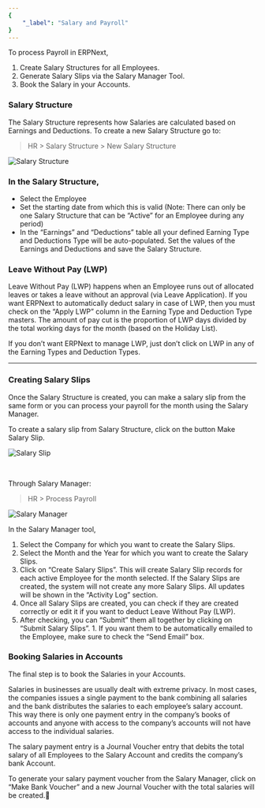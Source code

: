 ```yaml
---
{
	"_label": "Salary and Payroll"
}
---
```

To process Payroll in ERPNext,

1. Create Salary Structures for all Employees.
1. Generate Salary Slips via the Salary Manager Tool.
1. Book the Salary in your Accounts.

### Salary Structure

The Salary Structure represents how Salaries are calculated based on Earnings and Deductions. To create a new Salary Structure go to:

> HR > Salary Structure > New Salary Structure


![Salary Structure](img/salary-structure.png)


### In the Salary Structure,

- Select the Employee
- Set the starting date from which this is valid (Note: There can only be one Salary Structure that can be “Active” for an Employee during any period)
- In the “Earnings” and “Deductions” table all your defined Earning Type and Deductions Type will be auto-populated. Set the values of the Earnings and Deductions and save the Salary Structure.

### Leave Without Pay (LWP)

Leave Without Pay (LWP) happens when an Employee runs out of allocated leaves or takes a leave without an approval (via Leave Application). If you want ERPNext to automatically deduct salary in case of LWP, then you must check on the “Apply LWP” column in the Earning Type and Deduction Type masters. The amount of pay cut is the proportion of LWP days divided by the total working days for the month (based on the Holiday List).

If you don’t want ERPNext to manage LWP, just don’t click on LWP in any of the Earning Types and Deduction Types.

---

### Creating Salary Slips

Once the Salary Structure is created, you can make a salary slip from the same form or you can process your payroll for the month using the Salary Manager.

To create a salary slip from Salary Structure, click on the button Make Salary Slip.


![Salary Slip](img/salary-slip-1.png)

<br>


Through Salary Manager:

> HR > Process Payroll


![Salary Manager](img/salary-manager.png)



In the Salary Manager tool,

1. Select the Company for which you want to create the Salary Slips.
1. Select the Month and the Year for which you want to create the Salary Slips.
1. Click on “Create Salary Slips”. This will create Salary Slip records for each active Employee for the month selected. If the Salary Slips are created, the system will not create any more Salary Slips. All updates will be shown in the “Activity Log” section.
1. Once all Salary Slips are created, you can check if they are created correctly or edit it if you want to deduct Leave Without Pay (LWP).
1. After checking, you can “Submit” them all together by clicking on “Submit Salary Slips”. 1. If you want them to be automatically emailed to the Employee, make sure to check the “Send Email” box.

### Booking Salaries in Accounts

The final step is to book the Salaries in your Accounts. 

Salaries in businesses are usually dealt with extreme privacy. In most cases, the companies issues a single payment to the bank combining all salaries and the bank distributes the salaries to each employee’s salary account. This way there is only one payment entry in the company’s books of accounts and anyone with access to the company’s accounts will not have access to the individual salaries.

The salary payment entry is a Journal Voucher entry that debits the total salary of all Employees to the Salary Account and credits the company’s bank Account.

To generate your salary payment voucher from the Salary Manager, click on “Make Bank Voucher” and a new Journal Voucher with the total salaries will be created.